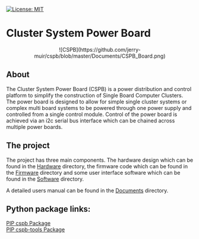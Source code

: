 [![License: MIT](https://img.shields.io/github/license/mashape/apistatus.svg)](https://github.com/tobozo/M5Stack-SD-Updater/blob/master/LICENSE)

# Cluster System Power Board

<center>![CSPB](https://github.com/jerry-muir/cspb/blob/master/Documents/CSPB_Board.png)</center>

## About

The Cluster System Power Board (CSPB) is a power distribution and control platform to simplify the construction of Single Board Computer Clusters. The power board is designed to allow for simple single cluster systems or complex multi board systems to be powered through one power supply and controlled from a single control module. Control of the power board is achieved via an i2c serial bus interface which can be chained across multiple power boards.
<br />

## The project
The project has three main components. The hardware design which can be found in the [Hardware](/Hardware) directory, the firmware code which can be found in the [Firmware](/Firmware) directory and some user interface software which can be found in the [Software](/Software) directory.

A detailed users manual can be found in the [Documents](\Documents)
 directory.
## Python package links:

[PIP cspb Package](https://pypi.org/project/cspb/)
<br />
[PIP cspb-tools Package](https://pypi.org/project/cspb-tools/)
